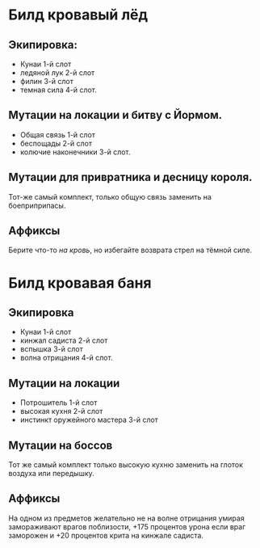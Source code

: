 # Билд кровавый лёд
## Экипировка:
- Кунаи 1-й слот
- ледяной лук 2-й слот
- филин 3-й слот
- темная сила 4-й слот.
## Мутации на локации и битву с Йормом.
- Общая связь 1-й слот
- беспощады 2-й слот
- колючие наконечники 3-й слот.
## Мутации для  привратника и десницу короля.
Тот-же самый комплект, только общую связь заменить на боеприприпасы.
## Аффиксы
Берите что-то _на кровь_, но избегайте возврата стрел на тёмной силе.

# Билд кровавая баня
## Экипировка
- Кунаи 1-й слот
- кинжал садиста 2-й слот
- вспышка 3-й слот
- волна отрицания 4-й слот.
## Мутации на локации
- Потрошитель 1-й слот
- высокая кухня 2-й слот
- инстинкт оружейного мастера 3-й слот
## Мутации на боссов
Тот же самый комплект только высокую кухню заменить на глоток воздуха или передышку.
## Аффиксы
На одном из предметов желательно не на волне отрицания умирая замораживают врагов поблизости, +175 процентов урона если враг заморожен и +20 процентов крита на кинжале садиста.